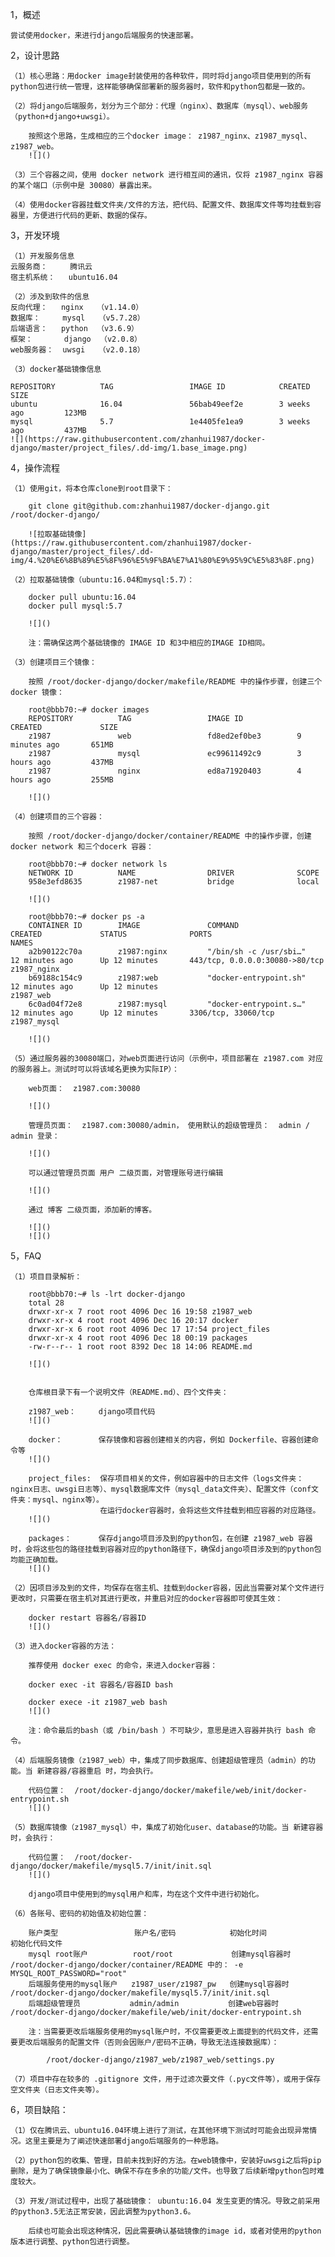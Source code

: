 1，概述

    尝试使用docker，来进行django后端服务的快速部署。


2，设计思路

    （1）核心思路：用docker image封装使用的各种软件，同时将django项目使用到的所有python包进行统一管理，这样能够确保部署新的服务器时，软件和python包都是一致的。

    （2）将django后端服务，划分为三个部分：代理（nginx）、数据库（mysql）、web服务（python+django+uwsgi）。

        按照这个思路，生成相应的三个docker image： z1987_nginx、z1987_mysql、z1987_web。
        ![]()

    （3）三个容器之间，使用 docker network 进行相互间的通讯，仅将 z1987_nginx 容器的某个端口（示例中是 30080）暴露出来。

    （4）使用docker容器挂载文件夹/文件的方法，把代码、配置文件、数据库文件等均挂载到容器里，方便进行代码的更新、数据的保存。


3，开发环境

    （1）开发服务信息
    云服务商：     腾讯云
    宿主机系统：   ubuntu16.04

    （2）涉及到软件的信息
    反向代理：   nginx   （v1.14.0）
    数据库：     mysql   （v5.7.28）
    后端语言：   python  （v3.6.9）
    框架：       django  （v2.0.8）
    web服务器：  uwsgi   （v2.0.18）

    （3）docker基础镜像信息

    REPOSITORY          TAG                 IMAGE ID            CREATED             SIZE
    ubuntu              16.04               56bab49eef2e        3 weeks ago         123MB
    mysql               5.7                 1e4405fe1ea9        3 weeks ago         437MB
    ![](https://raw.githubusercontent.com/zhanhui1987/docker-django/master/project_files/.dd-img/1.base_image.png)

4，操作流程

    （1）使用git，将本仓库clone到root目录下：

        git clone git@github.com:zhanhui1987/docker-django.git /root/docker-django/

        ![拉取基础镜像](https://raw.githubusercontent.com/zhanhui1987/docker-django/master/project_files/.dd-img/4.%20%E6%8B%89%E5%8F%96%E5%9F%BA%E7%A1%80%E9%95%9C%E5%83%8F.png)

    （2）拉取基础镜像（ubuntu:16.04和mysql:5.7）：

        docker pull ubuntu:16.04
        docker pull mysql:5.7

        ![]()

        注：需确保这两个基础镜像的 IMAGE ID 和3中相应的IMAGE ID相同。

    （3）创建项目三个镜像：

        按照 /root/docker-django/docker/makefile/README 中的操作步骤，创建三个docker 镜像：

        root@bbb70:~# docker images
        REPOSITORY          TAG                 IMAGE ID            CREATED             SIZE
        z1987               web                 fd8ed2ef0be3        9 minutes ago       651MB
        z1987               mysql               ec99611492c9        3 hours ago         437MB
        z1987               nginx               ed8a71920403        4 hours ago         255MB

        ![]()

    （4）创建项目的三个容器：

        按照 /root/docker-django/docker/container/README 中的操作步骤，创建 docker network 和三个docerk 容器：

        root@bbb70:~# docker network ls
        NETWORK ID          NAME                DRIVER              SCOPE
        958e3efd8635        z1987-net           bridge              local

        ![]()

        root@bbb70:~# docker ps -a
        CONTAINER ID        IMAGE               COMMAND                  CREATED             STATUS              PORTS                              NAMES
        a2b90122c70a        z1987:nginx         "/bin/sh -c /usr/sbi…"   12 minutes ago      Up 12 minutes       443/tcp, 0.0.0.0:30080->80/tcp     z1987_nginx
        b69188c154c9        z1987:web           "docker-entrypoint.sh"   12 minutes ago      Up 12 minutes                                          z1987_web
        6c0ad04f72e8        z1987:mysql         "docker-entrypoint.s…"   12 minutes ago      Up 12 minutes       3306/tcp, 33060/tcp                z1987_mysql

        ![]()

    （5）通过服务器的30080端口，对web页面进行访问（示例中，项目部署在 z1987.com 对应的服务器上。测试时可以将该域名更换为实际IP）：

        web页面：  z1987.com:30080

        ![]()

        管理员页面：  z1987.com:30080/admin， 使用默认的超级管理员：  admin / admin 登录：

        ![]()

        可以通过管理员页面 用户 二级页面，对管理账号进行编辑

        ![]()

        通过 博客 二级页面，添加新的博客。

        ![]()
        ![]()

5，FAQ

    （1）项目目录解析：

        root@bbb70:~# ls -lrt docker-django
        total 28
        drwxr-xr-x 7 root root 4096 Dec 16 19:58 z1987_web
        drwxr-xr-x 4 root root 4096 Dec 16 20:17 docker
        drwxr-xr-x 6 root root 4096 Dec 17 17:54 project_files
        drwxr-xr-x 4 root root 4096 Dec 18 00:19 packages
        -rw-r--r-- 1 root root 8392 Dec 18 14:06 README.md

        ![]()


        仓库根目录下有一个说明文件（README.md）、四个文件夹：

        z1987_web：     django项目代码
        ![]()

        docker：        保存镜像和容器创建相关的内容，例如 Dockerfile、容器创建命令等
        ![]()

        project_files:  保存项目相关的文件，例如容器中的日志文件（logs文件夹：nginx日志、uwsgi日志等）、mysql数据库文件（mysql_data文件夹）、配置文件（conf文件夹：mysql、nginx等）。
                        在运行docker容器时，会将这些文件挂载到相应容器的对应路径。
        ![]()

        packages：      保存django项目涉及到的python包，在创建 z1987_web 容器时，会将这些包的路径挂载到容器对应的python路径下，确保django项目涉及到的python包均能正确加载。
        ![]()

    （2）因项目涉及到的文件，均保存在宿主机、挂载到docker容器，因此当需要对某个文件进行更改时，只需要在宿主机对其进行更改，并重启对应的docker容器即可使其生效：

        docker restart 容器名/容器ID
        ![]()

    （3）进入docker容器的方法：

        推荐使用 docker exec 的命令，来进入docker容器：

        docker exec -it 容器名/容器ID bash

        docker exece -it z1987_web bash
        ![]()

        注：命令最后的bash（或 /bin/bash ）不可缺少，意思是进入容器并执行 bash 命令。

    （4）后端服务镜像（z1987_web）中，集成了同步数据库、创建超级管理员（admin）的功能。当 新建容器/容器重启 时，均会执行。

        代码位置：  /root/docker-django/docker/makefile/web/init/docker-entrypoint.sh
        ![]()

    （5）数据库镜像（z1987_mysql）中，集成了初始化user、database的功能。当 新建容器 时，会执行：

        代码位置：  /root/docker-django/docker/makefile/mysql5.7/init/init.sql
        ![]()

        django项目中使用到的mysql用户和库，均在这个文件中进行初始化。

    （6）各账号、密码的初始值及初始位置：

        账户类型                 账户名/密码            初始化时间            初始化代码文件
        mysql root账户          root/root             创建mysql容器时       /root/docker-django/docker/container/README 中的： -e MYSQL_ROOT_PASSWORD="root"
        后端服务使用的mysql账户   z1987_user/z1987_pw   创建mysql容器时       /root/docker-django/docker/makefile/mysql5.7/init/init.sql
        后端超级管理员           admin/admin           创建web容器时          /root/docker-django/docker/makefile/web/init/docker-entrypoint.sh

        注：当需要更改后端服务使用的mysql账户时，不仅需要更改上面提到的代码文件，还需要更改后端服务的配置文件（否则会因账户/密码不正确，导致无法连接数据库）：

            /root/docker-django/z1987_web/z1987_web/settings.py

    （7）项目中存在较多的 .gitignore 文件，用于过滤次要文件（.pyc文件等），或用于保存空文件夹（日志文件夹等）。


6，项目缺陷：

    （1）仅在腾讯云、ubuntu16.04环境上进行了测试，在其他环境下测试时可能会出现异常情况。这里主要是为了阐述快速部署django后端服务的一种思路。

    （2）python包的收集、管理，目前未找到好的方法。在web镜像中，安装好uwsgi之后将pip删除，是为了确保镜像最小化、确保不存在多余的功能/文件。也导致了后续新增python包时难度较大。

    （3）开发/测试过程中，出现了基础镜像： ubuntu:16.04 发生变更的情况。导致之前采用的python3.5无法正常安装，因此调整为python3.6。

        后续也可能会出现这种情况，因此需要确认基础镜像的image id，或者对使用的python版本进行调整、python包进行调整。
